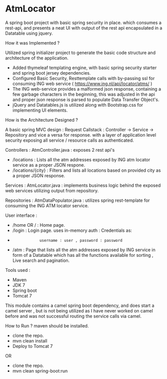 # AtmLocator

A spring boot project with basic spring security in place. which consumes a rest-api, and presents a neat UI with output of the rest api encapsulated in a Datatable using jquery.

How it was Implemented ?

Utilized spring initializer project to generate the basic code structure and architecture of the application.
- Added thymeleaf templating engine, with basic spring security starter and spring boot jersey dependencies.
- Configured Basic Security, Resttemplate calls with by-passing ssl for consuming ING web service ( https://www.ing.nl/api/locator/atms/ )
- The ING web-service provides a malformed json response, containing a few garbage characters in the beginning, this was adjusted in the api and proper json response is parsed to populate Data Transfer Object's.
- jQuery and Datatables.js is utilized along with Bootstrap.css for implementing UI elements.

How is the Architecture Designed ?

A basic spring MVC design : Request Callstack : Controller -> Service -> Repository and vice a versa for response. with a layer of application level security exposing all service / resource calls as authenticated.

Controllers :
AtmController.java : exposes 2 rest api's 
- /locations : Lists all the atm addresses exposed by ING atm locator service as a proper JSON respone.
- /locations/{city} : Filters and lists all locations based on provided city as a proper JSON response.

Services :
AtmLocator.java : implements business logic behind the exposed web services utilizing output from repository.

Repositories :
AtmDataPopulator.java : utilizes spring rest-template for consuming the ING ATM locator service.

User interface :

- /home OR / : Home page.
- /login     : Login page. uses in-memory auth : Credentials as:
-                 username : user , password : password
- /atm       : Page that lists all the atm addresses exposed by ING service in form of a Datatable which has all the functions available for sorting , Live search and pagination.

Tools used :
- Maven
- JDK 7
- Spring boot
- Tomcat 7

This module contains a  camel spring boot dependency, and does start a camel server , but is not being utilized as I have never worked on camel before and was not successful routing the service calls via camel.

How to Run ?
maven should be installed.

- clone the repo.
- mvn clean install 
- Deploy to Tomcat 7

OR
- clone the repo.
- mvn clean spring-boot:run
